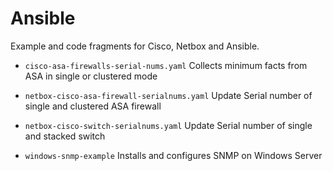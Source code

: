 # Ansible

Example and code fragments for Cisco, Netbox and Ansible.

* `cisco-asa-firewalls-serial-nums.yaml` Collects minimum facts from ASA in single or clustered mode

* `netbox-cisco-asa-firewall-serialnums.yaml` Update Serial number of single and clustered ASA firewall

* `netbox-cisco-switch-serialnums.yaml` Update Serial number of single and stacked switch

* `windows-snmp-example` Installs and configures SNMP on Windows Server
